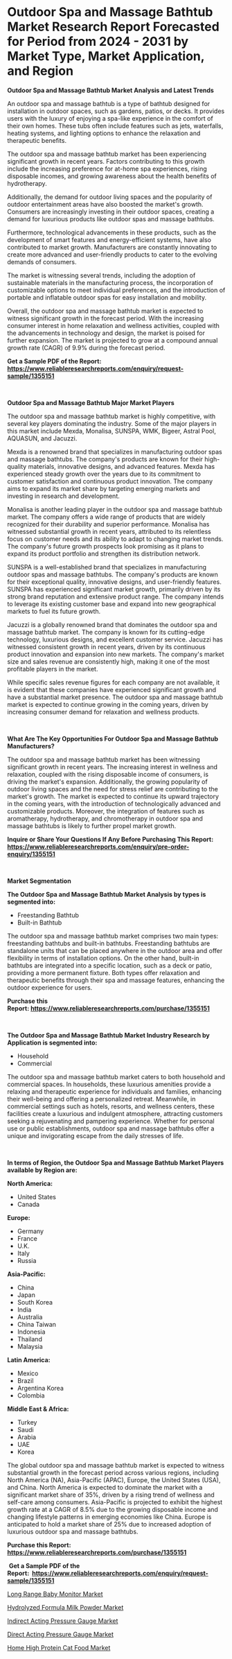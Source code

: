 <p><h1>Outdoor Spa and Massage Bathtub Market Research Report Forecasted for Period from 2024 -  2031 by Market Type, Market Application, and Region</h1></p><p><strong>Outdoor Spa and Massage Bathtub Market Analysis and Latest Trends</strong></p>
<p><p>An outdoor spa and massage bathtub is a type of bathtub designed for installation in outdoor spaces, such as gardens, patios, or decks. It provides users with the luxury of enjoying a spa-like experience in the comfort of their own homes. These tubs often include features such as jets, waterfalls, heating systems, and lighting options to enhance the relaxation and therapeutic benefits.</p><p>The outdoor spa and massage bathtub market has been experiencing significant growth in recent years. Factors contributing to this growth include the increasing preference for at-home spa experiences, rising disposable incomes, and growing awareness about the health benefits of hydrotherapy.</p><p>Additionally, the demand for outdoor living spaces and the popularity of outdoor entertainment areas have also boosted the market's growth. Consumers are increasingly investing in their outdoor spaces, creating a demand for luxurious products like outdoor spas and massage bathtubs.</p><p>Furthermore, technological advancements in these products, such as the development of smart features and energy-efficient systems, have also contributed to market growth. Manufacturers are constantly innovating to create more advanced and user-friendly products to cater to the evolving demands of consumers.</p><p>The market is witnessing several trends, including the adoption of sustainable materials in the manufacturing process, the incorporation of customizable options to meet individual preferences, and the introduction of portable and inflatable outdoor spas for easy installation and mobility.</p><p>Overall, the outdoor spa and massage bathtub market is expected to witness significant growth in the forecast period. With the increasing consumer interest in home relaxation and wellness activities, coupled with the advancements in technology and design, the market is poised for further expansion. The market is projected to grow at a compound annual growth rate (CAGR) of 9.9% during the forecast period.</p></p>
<p><strong>Get a Sample PDF of the Report:&nbsp; <a href="https://www.reliableresearchreports.com/enquiry/request-sample/1355151">https://www.reliableresearchreports.com/enquiry/request-sample/1355151</a></strong></p>
<p>&nbsp;</p>
<p><strong>Outdoor Spa and Massage Bathtub Major Market Players</strong></p>
<p><p>The outdoor spa and massage bathtub market is highly competitive, with several key players dominating the industry. Some of the major players in this market include Mexda, Monalisa, SUNSPA, WMK, Bigeer, Astral Pool, AQUASUN, and Jacuzzi.</p><p>Mexda is a renowned brand that specializes in manufacturing outdoor spas and massage bathtubs. The company's products are known for their high-quality materials, innovative designs, and advanced features. Mexda has experienced steady growth over the years due to its commitment to customer satisfaction and continuous product innovation. The company aims to expand its market share by targeting emerging markets and investing in research and development.</p><p>Monalisa is another leading player in the outdoor spa and massage bathtub market. The company offers a wide range of products that are widely recognized for their durability and superior performance. Monalisa has witnessed substantial growth in recent years, attributed to its relentless focus on customer needs and its ability to adapt to changing market trends. The company's future growth prospects look promising as it plans to expand its product portfolio and strengthen its distribution network.</p><p>SUNSPA is a well-established brand that specializes in manufacturing outdoor spas and massage bathtubs. The company's products are known for their exceptional quality, innovative designs, and user-friendly features. SUNSPA has experienced significant market growth, primarily driven by its strong brand reputation and extensive product range. The company intends to leverage its existing customer base and expand into new geographical markets to fuel its future growth.</p><p>Jacuzzi is a globally renowned brand that dominates the outdoor spa and massage bathtub market. The company is known for its cutting-edge technology, luxurious designs, and excellent customer service. Jacuzzi has witnessed consistent growth in recent years, driven by its continuous product innovation and expansion into new markets. The company's market size and sales revenue are consistently high, making it one of the most profitable players in the market.</p><p>While specific sales revenue figures for each company are not available, it is evident that these companies have experienced significant growth and have a substantial market presence. The outdoor spa and massage bathtub market is expected to continue growing in the coming years, driven by increasing consumer demand for relaxation and wellness products.</p></p>
<p>&nbsp;</p>
<p><strong>What Are The Key Opportunities For Outdoor Spa and Massage Bathtub Manufacturers?</strong></p>
<p><p>The outdoor spa and massage bathtub market has been witnessing significant growth in recent years. The increasing interest in wellness and relaxation, coupled with the rising disposable income of consumers, is driving the market's expansion. Additionally, the growing popularity of outdoor living spaces and the need for stress relief are contributing to the market's growth. The market is expected to continue its upward trajectory in the coming years, with the introduction of technologically advanced and customizable products. Moreover, the integration of features such as aromatherapy, hydrotherapy, and chromotherapy in outdoor spa and massage bathtubs is likely to further propel market growth.</p></p>
<p><strong>Inquire or Share Your Questions If Any Before Purchasing This Report: <a href="https://www.reliableresearchreports.com/enquiry/pre-order-enquiry/1355151">https://www.reliableresearchreports.com/enquiry/pre-order-enquiry/1355151</a></strong></p>
<p>&nbsp;</p>
<p><strong>Market Segmentation</strong></p>
<p><strong>The Outdoor Spa and Massage Bathtub Market Analysis by types is segmented into:</strong></p>
<p><ul><li>Freestanding Bathtub</li><li>Built-in Bathtub</li></ul></p>
<p><p>The outdoor spa and massage bathtub market comprises two main types: freestanding bathtubs and built-in bathtubs. Freestanding bathtubs are standalone units that can be placed anywhere in the outdoor area and offer flexibility in terms of installation options. On the other hand, built-in bathtubs are integrated into a specific location, such as a deck or patio, providing a more permanent fixture. Both types offer relaxation and therapeutic benefits through their spa and massage features, enhancing the outdoor experience for users.</p></p>
<p><strong>Purchase this Report:&nbsp;<a href="https://www.reliableresearchreports.com/purchase/1355151">https://www.reliableresearchreports.com/purchase/1355151</a></strong></p>
<p>&nbsp;</p>
<p><strong>The Outdoor Spa and Massage Bathtub Market Industry Research by Application is segmented into:</strong></p>
<p><ul><li>Household</li><li>Commercial</li></ul></p>
<p><p>The outdoor spa and massage bathtub market caters to both household and commercial spaces. In households, these luxurious amenities provide a relaxing and therapeutic experience for individuals and families, enhancing their well-being and offering a personalized retreat. Meanwhile, in commercial settings such as hotels, resorts, and wellness centers, these facilities create a luxurious and indulgent atmosphere, attracting customers seeking a rejuvenating and pampering experience. Whether for personal use or public establishments, outdoor spa and massage bathtubs offer a unique and invigorating escape from the daily stresses of life.</p></p>
<p>&nbsp;</p>
<p><strong>In terms of Region, the Outdoor Spa and Massage Bathtub Market Players available by Region are:</strong></p>
<p>
    <p> <strong> North America: </strong>
        <ul>
            <li>United States</li>
            <li>Canada</li>
        </ul>
        </p> 
    <p> <strong> Europe: </strong>
        <ul>
            <li>Germany</li>
            <li>France</li>
            <li>U.K.</li>
            <li>Italy</li>
            <li>Russia</li>
        </ul>
        </p> 
    <p> <strong> Asia-Pacific: </strong>
        <ul>
            <li>China</li>
            <li>Japan</li>
            <li>South Korea</li>
            <li>India</li>
            <li>Australia</li>
            <li>China Taiwan</li>
            <li>Indonesia</li>
            <li>Thailand</li>
            <li>Malaysia</li>
        </ul>
        </p> 
    <p> <strong> Latin America: </strong>
        <ul>
            <li>Mexico</li>
            <li>Brazil</li>
            <li>Argentina Korea</li>
            <li>Colombia</li>
        </ul>
        </p> 
    <p> <strong> Middle East & Africa: </strong>
        <ul>
            <li>Turkey</li>
            <li>Saudi</li>
            <li>Arabia</li>
            <li>UAE</li>
            <li>Korea</li>
        </ul>
    </p>
    </p>
<p><p>The global outdoor spa and massage bathtub market is expected to witness substantial growth in the forecast period across various regions, including North America (NA), Asia-Pacific (APAC), Europe, the United States (USA), and China. North America is expected to dominate the market with a significant market share of 35%, driven by a rising trend of wellness and self-care among consumers. Asia-Pacific is projected to exhibit the highest growth rate at a CAGR of 8.5% due to the growing disposable income and changing lifestyle patterns in emerging economies like China. Europe is anticipated to hold a market share of 25% due to increased adoption of luxurious outdoor spa and massage bathtubs.</p></p>
<p><strong>Purchase this Report: <a href="https://www.reliableresearchreports.com/purchase/1355151">https://www.reliableresearchreports.com/purchase/1355151</a></strong></p>
<p>&nbsp;<strong>Get a Sample PDF of the Report:&nbsp;&nbsp;<a href="https://www.reliableresearchreports.com/enquiry/request-sample/1355151">https://www.reliableresearchreports.com/enquiry/request-sample/1355151</a></strong></p>
<p><strong></strong></p>
<p><p><a href="https://github.com/kosella/Market-Research-Report-List-1/blob/main/long-range-baby-monitor-market.md">Long Range Baby Monitor Market</a></p><p><a href="https://github.com/arionmp/Market-Research-Report-List-1/blob/main/hydrolyzed-formula-milk-powder-market.md">Hydrolyzed Formula Milk Powder Market</a></p><p><a href="https://issuu.com/reportprime-2/docs/indirect-acting-pressure-gauge-market-size-2030.pp">Indirect Acting Pressure Gauge Market</a></p><p><a href="https://issuu.com/reportprime-2/docs/direct-acting-pressure-gauge-market-size-2030.pptx">Direct Acting Pressure Gauge Market</a></p><p><a href="https://github.com/zeberleansnyderallisonwjfli/Market-Research-Report-List-1/blob/main/home-high-protein-cat-food-market.md">Home High Protein Cat Food Market</a></p></p>